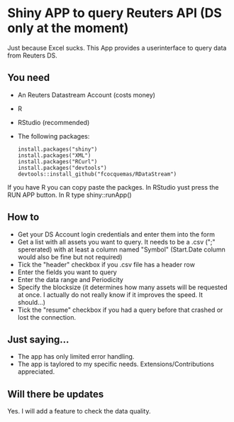 # Shiny APP to query Reuters API (DS only at the moment)
Just because Excel sucks. This App provides a userinterface to query data from Reuters DS. 

## You need
* An Reuters Datastream Account (costs money)
* R
* RStudio (recommended)
* The following packages:
     
     ```
     install.packages("shiny")
     install.packages("XML")
     install.packages("RCurl")
     install.packages("devtools")
     devtools::install_github("fcocquemas/RDataStream")
     ```
     
If you have R you can copy paste the packges. In RStudio yust press the RUN APP button. In R type shiny::runApp()

## How to

* Get your DS Account login credentials and enter them into the form
* Get a list with all assets you want to query. It needs to be a .csv (";" spererated) with at least a column named "Symbol" (Start.Date column would also be fine but not required)
* Tick the "header" checkbox if you .csv file has a header row
* Enter the fields you want to query
* Enter the data range and Periodicity
* Specify the blocksize (it determines how many assets will be requested at once. I actually do not really know if it improves the speed. It should...)
* Tick the "resume" checkbox if you had a query before that crashed or lost the connection. 

## Just saying...

* The app has only limited error handling. 
* The app is taylored to my specific needs. Extensions/Contributions appreciated. 

## Will there be updates

Yes. I will add a feature to check the data quality.
